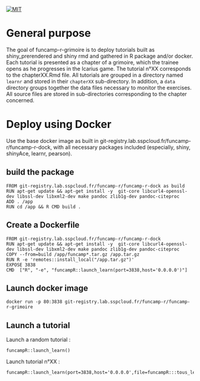 <!-- badges: start -->
[![MIT](https://img.shields.io/badge/license-MIT-blue)](https://choosealicense.com/licenses/mit/)
<!-- badges: end -->

# General purpose

The goal of funcamp-r-grimoire is to deploy tutorials built as shiny_prerendered and shiny rmd and gathered in R package and/or docker. Each tutorial is presented as a chapter of a grimoire, which the trainee opens as he progresses in the Icarius game. The tutorial n°XX corresponds to the chapterXX.Rmd file. All tutorials are grouped in a directory named `learnr` and stored in their `chapterXX` sub-directory. In addition, a `data` directory groups together the data files necessary to monitor the exercises. All source files are stored in sub-directories corresponding to the chapter concerned.

# Deploy using Docker

Use the base docker image as built in git-registry.lab.sspcloud.fr/funcamp-r/funcamp-r-dock, with all necessary packages included (especially, shiny, shinyAce, learnr, pearson).

## build the package

```{txt}
FROM git-registry.lab.sspcloud.fr/funcamp-r/funcamp-r-dock as build  
RUN apt-get update && apt-get install -y  git-core libcurl4-openssl-dev libssl-dev libxml2-dev make pandoc zlib1g-dev pandoc-citeproc
ADD . /app
RUN cd /app && R CMD build .
```

## Create a Dockerfile

```{txt}
FROM git-registry.lab.sspcloud.fr/funcamp-r/funcamp-r-dock
RUN apt-get update && apt-get install -y  git-core libcurl4-openssl-dev libssl-dev libxml2-dev make pandoc zlib1g-dev pandoc-citeproc
COPY --from=build /app/funcamp*.tar.gz /app.tar.gz
RUN R -e 'remotes::install_local("/app.tar.gz")'
EXPOSE 3838
CMD  ["R", "-e", "funcampR::launch_learn(port=3838,host='0.0.0.0')"]
```


## Launch docker image

```{txt}
docker run -p 80:3838 git-registry.lab.sspcloud.fr/funcamp-r/funcamp-r-grimoire
```

## Launch a tutorial

Launch a random tutorial :

```
funcampR::launch_learn()
```

Launch tutorial n°XX :

```
funcampR::launch_learn(port=3838,host='0.0.0.0',file=funcampR:::tous_les_programmes('chapitreXX.Rmd'))
```
